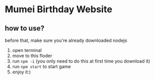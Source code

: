 # Mumei Birthday Website

## how to use?

before that, make sure you're already downloaded nodejs

1. open terminal
2. move to this floder
3. run `npm -i` (you only need to do this at first time you download it)
4. run `npm start` to start game
5. enjoy it:)
